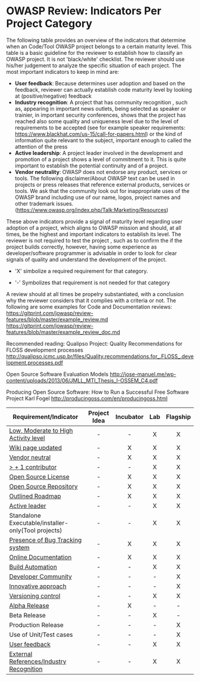 # OWASP Review: Indicators Per Project Category
The following table provides an overview of the indicators that determine when an Code/Tool OWASP project belongs to a certain maturity level. This table is a basic guideline for the reviewer to establish how to classify an OWASP project. It is not 'black/white' checklist. The reviewer should use his/her judgement to analyze the specific situation of each project. The most important indicators to keep in mind are:
* <b>User feedback</b>: Because determines user adoption and based on the feedback, reviewer can actually establish code maturity level by looking at (positive/negative) feedback
* <b>Industry recognition</b>: A project that has community recognition , such as, appearing in important news outlets, being selected as speaker or trainier, in important security conferences, shows that the project has reached also some quality and uniqueness level due to the level of requirements to be accepted (see for example speaker requirements: https://www.blackhat.com/us-15/call-for-papers.html) or the kind of information quite relevant to the subject, important enough to called the attention of the press
* <b>Active leadership</b>: A project leader involved in the development and promotion of a project shows a level of commitment to it. This is quite important to establish the potential continuity and of a project.
* <b>Vendor neutrality</b>: OWASP does not endorse any product, services or tools. The following disclaimer/About OWASP text can be used in projects or press releases that reference external products, services or tools. We ask that the community look out for inappropriate uses of the OWASP brand including use of our name, logos, project names and other trademark issues. (https://www.owasp.org/index.php/Talk:Marketing/Resources)

These above indicators provide a signal of maturity level regarding user adoption of a project, which aligns to OWASP mission and should, at all times, be the highest and important indicators to establish its level. The reviewer is not required to test the project , such as to confirm the if the project builds correctly, however, having some experience as developer/software programmer is advisable in order to look for clear signals of quality and understand the development of the project. 

* 'X' simbolize  a required requirement for that category.

* '-' Symbolizes that requirement is not needed for that category

A review should at all times be propelry substantiated, with a conclusion why the reviewer considers that it complies with a criteria or not. The following are some examples for Code and Documentation reviews:
https://gitprint.com/jowasp/review-features/blob/master/example_review.md
https://gitprint.com/jowasp/review-features/blob/master/example_review_doc.md

Recommended reading:
Qualipso Project: Quality Recommendations for FLOSS development processes
http://qualipso.icmc.usp.br/files/Quality.recommendations.for_.FLOSS_.development.processes.pdf

Open Source Software Evaluation Models
http://jose-manuel.me/wp-content/uploads/2013/06/JMLL_MTI_Thesis_I-OSSEM_C4.pdf

Producing Open Source Software: How to Run a Successful Free Software Project
Karl Fogel
http://producingoss.com/en/producingoss.html

| Requirement/Indicator   |   Project Idea     |        Incubator   |          Lab       |       Flagship     |
|---------------|:------------------:|:------------------:|:------------------:|:------------------:|
| [Low, Moderate to High Activity level](http://blog.openhub.net/about-project-activity-icons/)|  - |  - | X | X |
| [Wiki page updated](Wiki-page-updated.md) |  - | X | X | X |
| [Vendor neutral](vendor_neutral.md)  |  - | X | X | X |
| [> + 1 contributor](contributors.md) |  - | - | X | X |
| [Open Source License](licenses.md) |  - | X | X | X |
| [Open Source Repository](https://www.openhub.net/orgs/OWASP)  |  - | X | X | X |
| [Outlined Roadmap](outlined_roadmap.md)  |  - | X | X | X |
| [Active leader](active_leader.md) |  -  | - | X | X |
| Standalone Executable/installer-only(Tool projects) |  -  | - | X | X |
| [Presence of Bug Tracking system](bugtrackingindicator.md)  |  - | X | X | X |
| [Online Documentation](onlinedocumentation.md) |  -  | X | X | X |
| [Build Automation](https://en.wikipedia.org/wiki/Build_automation)  | - | - | X | X |
| [Developer Community](developer.md) |  -  | - | - | X |
| [Innovative approach](innovation.md) |  -  | - | - | X |
| [Versioning control](https://git-scm.com/book/en/v2/Getting-Started-About-Version-Control)|  -  | - | X | X |
| [Alpha Release](alpha_release.md)|  - | X | - | - |
| Beta Release |  -  | - | X | - |
| Production Release |  -  | - | - | X |
| Use of Unit/Test cases |  -  | - | - | X |
| [User feedback](active_mailinglist.md) |  -  | - | X | X |
| [External References/Industry Recognition](industry_recognition.md) |  -  | - | X | X |
